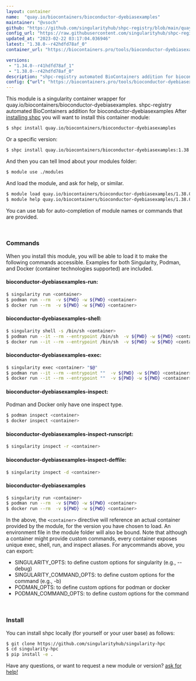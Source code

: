 ```yaml
---
layout: container
name:  "quay.io/biocontainers/bioconductor-dyebiasexamples"
maintainer: "@vsoch"
github: "https://github.com/singularityhub/shpc-registry/blob/main/quay.io/biocontainers/bioconductor-dyebiasexamples/container.yaml"
config_url: "https://raw.githubusercontent.com/singularityhub/shpc-registry/main/quay.io/biocontainers/bioconductor-dyebiasexamples/container.yaml"
updated_at: "2023-02-22 03:17:04.036946"
latest: "1.38.0--r42hdfd78af_0"
container_url: "https://biocontainers.pro/tools/bioconductor-dyebiasexamples"

versions:
 - "1.34.0--r41hdfd78af_1"
 - "1.38.0--r42hdfd78af_0"
description: "shpc-registry automated BioContainers addition for bioconductor-dyebiasexamples"
config: {"url": "https://biocontainers.pro/tools/bioconductor-dyebiasexamples", "maintainer": "@vsoch", "description": "shpc-registry automated BioContainers addition for bioconductor-dyebiasexamples", "latest": {"1.38.0--r42hdfd78af_0": "sha256:dd8a63e0299dc1b749caa6492046c50048169b970cd6a649391cb2e2d5937405"}, "tags": {"1.34.0--r41hdfd78af_1": "sha256:43202517e6a299942e2f16e27b56b661423224676fe8d0573ea1553fa126f7bf", "1.38.0--r42hdfd78af_0": "sha256:dd8a63e0299dc1b749caa6492046c50048169b970cd6a649391cb2e2d5937405"}, "docker": "quay.io/biocontainers/bioconductor-dyebiasexamples"}
---
```


This module is a singularity container wrapper for quay.io/biocontainers/bioconductor-dyebiasexamples.
shpc-registry automated BioContainers addition for bioconductor-dyebiasexamples
After [installing shpc](#install) you will want to install this container module:


```bash
$ shpc install quay.io/biocontainers/bioconductor-dyebiasexamples
```

Or a specific version:

```bash
$ shpc install quay.io/biocontainers/bioconductor-dyebiasexamples:1.38.0--r42hdfd78af_0
```

And then you can tell lmod about your modules folder:

```bash
$ module use ./modules
```

And load the module, and ask for help, or similar.

```bash
$ module load quay.io/biocontainers/bioconductor-dyebiasexamples/1.38.0--r42hdfd78af_0
$ module help quay.io/biocontainers/bioconductor-dyebiasexamples/1.38.0--r42hdfd78af_0
```

You can use tab for auto-completion of module names or commands that are provided.

<br>

### Commands

When you install this module, you will be able to load it to make the following commands accessible.
Examples for both Singularity, Podman, and Docker (container technologies supported) are included.

#### bioconductor-dyebiasexamples-run:

```bash
$ singularity run <container>
$ podman run --rm  -v ${PWD} -w ${PWD} <container>
$ docker run --rm  -v ${PWD} -w ${PWD} <container>
```

#### bioconductor-dyebiasexamples-shell:

```bash
$ singularity shell -s /bin/sh <container>
$ podman run --it --rm --entrypoint /bin/sh  -v ${PWD} -w ${PWD} <container>
$ docker run --it --rm --entrypoint /bin/sh  -v ${PWD} -w ${PWD} <container>
```

#### bioconductor-dyebiasexamples-exec:

```bash
$ singularity exec <container> "$@"
$ podman run --it --rm --entrypoint ""  -v ${PWD} -w ${PWD} <container> "$@"
$ docker run --it --rm --entrypoint ""  -v ${PWD} -w ${PWD} <container> "$@"
```

#### bioconductor-dyebiasexamples-inspect:

Podman and Docker only have one inspect type.

```bash
$ podman inspect <container>
$ docker inspect <container>
```

#### bioconductor-dyebiasexamples-inspect-runscript:

```bash
$ singularity inspect -r <container>
```

#### bioconductor-dyebiasexamples-inspect-deffile:

```bash
$ singularity inspect -d <container>
```



#### bioconductor-dyebiasexamples

```bash
$ singularity run <container>
$ podman run --rm  -v ${PWD} -w ${PWD} <container>
$ docker run --rm  -v ${PWD} -w ${PWD} <container>
```


In the above, the `<container>` directive will reference an actual container provided
by the module, for the version you have chosen to load. An environment file in the
module folder will also be bound. Note that although a container
might provide custom commands, every container exposes unique exec, shell, run, and
inspect aliases. For anycommands above, you can export:

 - SINGULARITY_OPTS: to define custom options for singularity (e.g., --debug)
 - SINGULARITY_COMMAND_OPTS: to define custom options for the command (e.g., -b)
 - PODMAN_OPTS: to define custom options for podman or docker
 - PODMAN_COMMAND_OPTS: to define custom options for the command

<br>

### Install

You can install shpc locally (for yourself or your user base) as follows:

```bash
$ git clone https://github.com/singularityhub/singularity-hpc
$ cd singularity-hpc
$ pip install -e .
```

Have any questions, or want to request a new module or version? [ask for help!](https://github.com/singularityhub/singularity-hpc/issues)